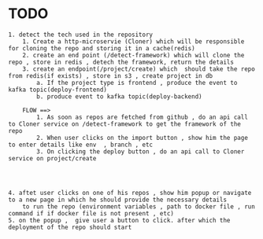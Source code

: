 # TODO

    1. detect the tech used in the repository
        1. Create a http-microservie (Cloner) which will be responsible for cloning the repo and storing it in a cache(redis)
        2. create an end point (/detect-framework) which will clone the repo , store in redis , detech the framework, return the details
        3. create an endpoint(/project/create) which  should take the repo from redis(if exists) , store in s3 , create project in db
            a. If the project type is frontend , produce the event to kafka topic(deploy-frontend)
            b. produce event to kafka topic(deploy-backend)

        FLOW ==>
            1. As soon as repos are fetched from github , do an api call to Cloner service on /detect-framework to get the framework of the repo
            2. When user clicks on the import button , show him the page to enter details like env  , branch , etc
            3. On clicking the deploy button , do an api call to Cloner service on project/create




    4. aftet user clicks on one of his repos , show him popup or navigate to a new page in which he should provide the necessary details
        to run the repo (environment variables , path to docker file , run command if if docker file is not present , etc)
    5. on the popup ,  give user a button to click. after which the deployment of the repo should start
